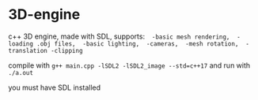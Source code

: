 # 3D-engine
c++ 3D engine, made with SDL, supports:` 
  -basic mesh rendering, 
  -loading .obj files, 
  -basic lighting, 
  -cameras, 
  -mesh rotation, 
  -translation
  -clipping`
  
compile with `g++ main.cpp -lSDL2 -lSDL2_image --std=c++17` and run with `./a.out`

you must have SDL installed


